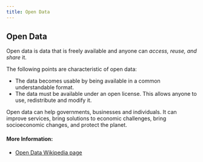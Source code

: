 ```yaml
---
title: Open Data
---
```

## Open Data

Open data is data that is freely available and anyone can _access, reuse, and share_ it.

The following points are characteristic of open data:

* The data becomes usable by being available in a common understandable format.
* The data must be available under an open license. This allows anyone to use, redistribute and modify it.

Open data can help governments, businesses and individuals. It can improve services, bring solutions to economic challenges, bring socioeconomic changes, and protect the planet.

#### More Information:
<!-- Please add any articles you think might be helpful to read before writing the article -->
* <a href='https://en.wikipedia.org/wiki/Open_data' target='_blank' rel='nofollow'>Open Data Wikipedia page</a>



